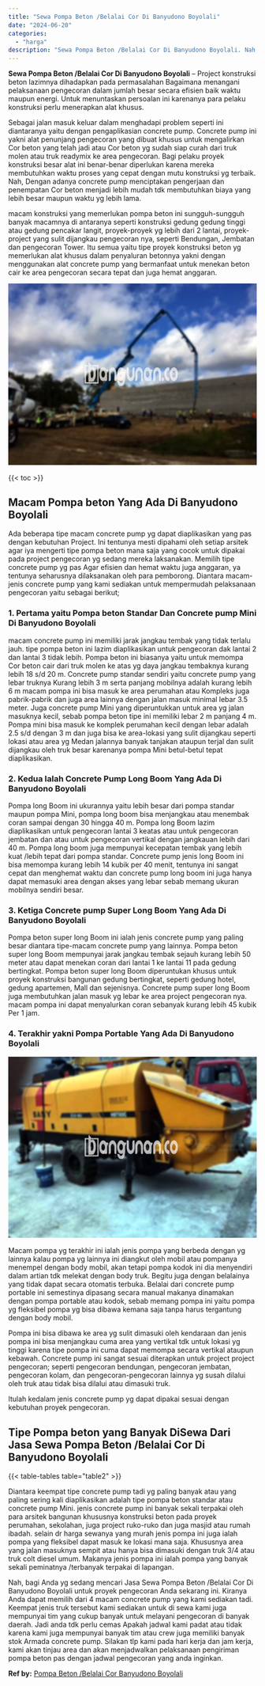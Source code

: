 ```yaml
---
title: "Sewa Pompa Beton /Belalai Cor Di Banyudono Boyolali"
date: "2024-06-20"
categories: 
  - "harga"
description: "Sewa Pompa Beton /Belalai Cor Di Banyudono Boyolali. Nah, bagi Anda yg sedang mencari Jasa Sewa Pompa Beton /Belalai Cor Di Banyudono Boyolali untuk proyek p..."
---
```


**Sewa Pompa Beton /Belalai Cor Di Banyudono Boyolali** – Project konstruksi beton lazimnya dihadapkan pada permasalahan Bagaimana menangani pelaksanaan pengecoran dalam jumlah besar secara efisien baik waktu maupun energi. Untuk menuntaskan persoalan ini karenanya para pelaku konstruksi perlu menerapkan alat khusus.

Sebagai jalan masuk keluar dalam menghadapi problem seperti ini diantaranya yaitu dengan pengaplikasian concrete pump. Concrete pump ini yakni alat penunjang pengecoran yang dibuat khusus untuk mengalirkan Cor beton yang telah jadi atau Cor beton yg sudah siap curah dari truk molen atau truk readymix ke area pengecoran. Bagi pelaku proyek konstruksi besar alat ini benar-benar diperlukan karena mereka membutuhkan waktu proses yang cepat dengan mutu konstruksi yg terbaik. Nah, Dengan adanya concrete pump menciptakan pengerjaan dan penempatan Cor beton menjadi lebih mudah tdk membutuhkan biaya yang lebih besar maupun waktu yg lebih lama.

macam konstruksi yang memerlukan pompa beton ini sungguh-sungguh banyak macamnya di antaranya seperti konstruksi gedung gedung tinggi atau gedung pencakar langit, proyek-proyek yg lebih dari 2 lantai, proyek-project yang sulit dijangkau pengecoran nya, seperti Bendungan, Jembatan dan pengecoran Tower. Itu semua yaitu tipe proyek konstruksi beton yg memerlukan alat khusus dalam penyaluran betonnya yakni dengan menggunakan alat concrete pump yang bermanfaat untuk menekan beton cair ke area pengecoran secara tepat dan juga hemat anggaran.

![Sewa Pompa Beton /Belalai Cor Di Banyudono Boyolali](/images/sewa-concrete-pump-10.png)

{{< toc >}}

## Macam Pompa beton Yang Ada Di Banyudono Boyolali

Ada beberapa tipe macam concrete pump yg dapat diaplikasikan yang pas dengan kebutuhan Project. Ini tentunya mesti dipahami oleh setiap arsitek agar iya mengerti tipe pompa beton mana saja yang cocok untuk dipakai pada project pengecoran yg sedang mereka laksanakan. Memilih tipe concrete pump yg pas Agar efisien dan hemat waktu juga anggaran, ya tentunya seharusnya dilaksanakan oleh para pemborong. Diantara macam-jenis concrete pump yang kami sediakan untuk mempermudah pelaksanaan pengecoran yaitu sebagai berikut;

### 1\. Pertama yaitu Pompa beton Standar Dan Concrete pump Mini Di Banyudono Boyolali

macam concrete pump ini memiliki jarak jangkau tembak yang tidak terlalu jauh. tipe pompa beton ini lazim diaplikasikan untuk pengecoran dak lantai 2 dan lantai 3 tidak lebih. Pompa beton ini biasanya yaitu untuk memompa Cor beton cair dari truk molen ke atas yg daya jangkau tembaknya kurang lebih 18 s/d 20 m. Concrete pump standar sendiri yaitu concrete pump yang lebar truknya Kurang lebih 3 m serta panjang mobilnya adalah kurang lebih 6 m macam pompa ini bisa masuk ke area perumahan atau Kompleks juga pabrik-pabrik dan juga area lainnya dengan jalan masuk minimal lebar 3.5 meter. Juga concrete pump Mini yang diperuntukkan untuk area yg jalan masuknya kecil, sebab pompa beton tipe ini memiliki lebar 2 m panjang 4 m. Pompa mini bisa masuk ke komplek perumahan kecil dengan lebar adalah 2.5 s/d dengan 3 m dan juga bisa ke area-lokasi yang sulit dijangkau seperti lokasi atau area yg Medan jalannya banyak tanjakan ataupun terjal dan sulit dijangkau oleh truk besar karenanya pompa Mini betul-betul tepat diaplikasikan.

### 2\. Kedua Ialah Concrete Pump Long Boom Yang Ada Di Banyudono Boyolali

Pompa long Boom ini ukurannya yaitu lebih besar dari pompa standar maupun pompa Mini, pompa long boom bisa menjangkau atau menembak coran sampai dengan 30 hingga 40 m. Pompa long Boom lazim diaplikasikan untuk pengecoran lantai 3 keatas atau untuk pengecoran jembatan dan atau untuk pengecoran vertikal dengan jangkauan lebih dari 40 m. Pompa long boom juga mempunyai kecepatan tembak yang lebih kuat /lebih tepat dari pompa standar. Concrete pump jenis long Boom ini bisa memompa kurang lebih 14 kubik per 40 menit, tentunya ini sangat cepat dan menghemat waktu dan concrete pump long boom ini juga hanya dapat memasuki area dengan akses yang lebar sebab memang ukuran mobilnya sendiri besar.

### 3\. Ketiga Concrete pump Super Long Boom Yang Ada Di Banyudono Boyolali

Pompa beton super long Boom ini ialah jenis concrete pump yang paling besar diantara tipe-macam concrete pump yang lainnya. Pompa beton super long Boom mempunyai jarak jangkau tembak sejauh kurang lebih 50 meter atau dapat menekan coran dari lantai 1 ke lantai 11 pada gedung bertingkat. Pompa beton super long Boom diperuntukan khusus untuk proyek konstruksi bangunan gedung bertingkat, seperti gedung hotel, gedung apartemen, Mall dan sejenisnya. Concrete pump super long Boom juga membutuhkan jalan masuk yg lebar ke area project pengecoran nya. macam pompa ini dapat menyalurkan coran sebanyak kurang lebih 45 kubik Per 1 jam.

### 4\. Terakhir yakni Pompa Portable Yang Ada Di Banyudono Boyolali

![Sewa Pompa Beton /Belalai Cor Di Banyudono Boyolali](/images/sewa-concrete-pump-29.png)

Macam pompa yg terakhir ini ialah jenis pompa yang berbeda dengan yg lainnya kalau pompa yg lainnya ini diangkut oleh mobil atau pompanya menempel dengan body mobil, akan tetapi pompa kodok ini dia menyendiri dalam artian tdk melekat dengan body truk. Begitu juga dengan belalainya yang tidak dapat secara otomatis terbuka. Belalai dari concrete pump portable ini semestinya dipasang secara manual makanya dinamakan dengan pompa portable atau kodok, sebab memang pompa ini yaitu pompa yg fleksibel pompa yg bisa dibawa kemana saja tanpa harus tergantung dengan body mobil.

Pompa ini bisa dibawa ke area yg sulit dimasuki oleh kendaraan dan jenis pompa ini bisa menjangkau cuma area yang vertikal tdk untuk lokasi yg tinggi karena tipe pompa ini cuma dapat memompa secara vertikal ataupun kebawah. Concrete pump ini sangat sesuai diterapkan untuk project project pengecoran; seperti pengecoran bendungan, pengecoran jembatan, pengecoran kolam, dan pengecoran-pengecoran lainnya yg susah dilalui oleh truk atau tidak bisa dilalui atau dimasuki truk.

Itulah kedalam jenis concrete pump yg dapat dipakai sesuai dengan kebutuhan proyek pengecoran.

## Tipe Pompa beton yang Banyak DiSewa Dari Jasa Sewa Pompa Beton /Belalai Cor Di Banyudono Boyolali

{{< table-tables table="table2" >}}

Diantara keempat tipe concrete pump tadi yg paling banyak atau yang paling sering kali diaplikasikan adalah tipe pompa beton standar atau concrete pump Mini. jenis concrete pump ini banyak sekali terpakai oleh para arsitek bangunan khususnya konstruksi beton pada proyek perumahan, sekolahan, juga project ruko-ruko dan juga masjid atau rumah ibadah. selain dr harga sewanya yang murah jenis pompa ini juga ialah pompa yang fleksibel dapat masuk ke lokasi mana saja. Khususnya area yang jalan masuknya sempit atau hanya bisa dimasuki dengan truk 3/4 atau truk colt diesel umum. Makanya jenis pompa ini ialah pompa yang banyak sekali peminatnya /terbanyak terpakai di lapangan.

Nah, bagi Anda yg sedang mencari Jasa Sewa Pompa Beton /Belalai Cor Di Banyudono Boyolali untuk proyek pengecoran Anda sekarang ini. Kiranya Anda dapat memilih dari 4 macam concrete pump yang kami sediakan tadi. Keempat jenis truk tersebut kami sediakan untuk di sewa kami juga mempunyai tim yang cukup banyak untuk melayani pengecoran di banyak daerah. Jadi anda tdk perlu cemas Apakah jadwal kami padat atau tidak karena kami juga mempunyai banyak tim atau crew juga memiliki banyak stok Armada concrete pump. Silakan tlp kami pada hari kerja dan jam kerja, kami akan tinjau area dan akan menjadwalkan pelaksanaan pengiriman pompa beton pas dengan jadwal pengecoran yang anda inginkan.

**Ref by:** [Pompa Beton /Belalai Cor Banyudono Boyolali](https://id.wikipedia.org/wiki/Pompa)
